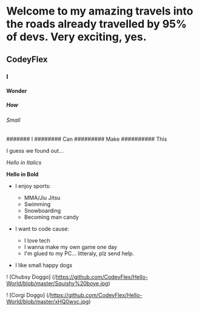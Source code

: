 # Welcome to my amazing travels into the roads already travelled by 95% of devs. Very exciting, yes.
## CodeyFlex
### I
#### Wonder
##### How
###### Small
####### I
######## Can
######### Make
########## This

I guess we found out...

*Hello in Italics*

**Hello in Bold**

* I enjoy sports:
  * MMA/Jiu Jitsu
  * Swimming
  * Snowboarding
  * Becoming man candy
  
* I want to code cause:
  * I love tech
  * I wanna make my own game one day
  * I'm glued to my PC... litteraly, plz send help.
  
* I like small happy dogs
  
! [Chubsy Doggo] (/https://github.com/CodeyFlex/Hello-World/blob/master/Squishy%20boye.jpg)
  
! [Corgi Doggo] (/https://github.com/CodeyFlex/Hello-World/blob/master/xHQ0wyc.jpg)

